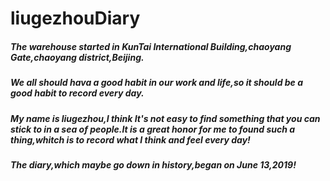 # liugezhouDiary

#####  The warehouse started in KunTai International Building,chaoyang Gate,chaoyang district,Beijing.

#####  We all should hava a good habit in our work and life,so it should be a good habit to record every day.

#####  My name is liugezhou,I think It's not easy to find something that you can stick to in a sea of people.It is a great honor for me to found such a thing,whitch is to record what I think and feel every day!

##### The diary,which maybe go down in history,began on June 13,2019!